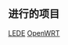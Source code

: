 ## 进行的项目
[LEDE](https://github.com/AkarinLiu/lede.git)
[OpenWRT](https://github.com/AkarinLiu/openwrt.git)

<!---
AkarinLiu/AkarinLiu is a ✨ special ✨ repository because its `README.md` (this file) appears on your GitHub profile.
You can click the Preview link to take a look at your changes.
--->
